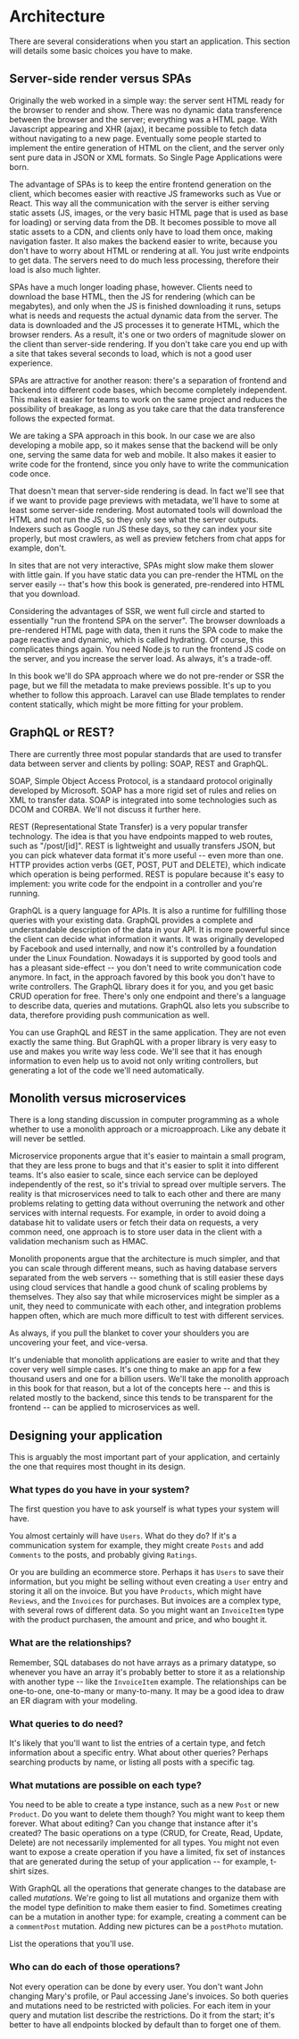 # Architecture

There are several considerations when you start an application. This section will details some basic choices you have to make.

## Server-side render versus SPAs

Originally the web worked in a simple way: the server sent HTML ready for the browser to render and show. There was no dynamic data transference between the browser and the server; everything was a HTML page. With Javascript appearing and XHR (ajax), it became possible to fetch data without navigating to a new page. Eventually some people started to implement the entire generation of HTML on the client, and the server only sent pure data in JSON or XML formats. So Single Page Applications were born.

The advantage of SPAs is to keep the entire frontend generation on the client, which becomes easier with reactive JS frameworks such as Vue or React. This way all the communication with the server is either serving static assets (JS, images, or the very basic HTML page that is used as base for loading) or serving data from the DB. It becomes possible to move all static assets to a CDN, and clients only have to load them once, making navigation faster. It also makes the backend easier to write, because you don't have to worry about HTML or rendering at all. You just write endpoints to get data. The servers need to do much less processing, therefore their load is also much lighter.

SPAs have a much longer loading phase, however. Clients need to download the base HTML, then the JS for rendering (which can be megabytes), and only when the JS is finished downloading it runs, setups what is needs and requests the actual dynamic data from the server. The data is downloaded and the JS processes it to generate HTML, which the browser renders. As a result, it's one or two orders of magnitude slower on the client than server-side rendering. If you don't take care you end up with a site that takes several seconds to load, which is not a good user experience.

SPAs are attractive for another reason: there's a separation of frontend and backend into different code bases, which become completely independent. This makes it easier for teams to work on the same project and reduces the possibility of breakage, as long as you take care that the data transference follows the expected format.

We are taking a SPA approach in this book. In our case we are also developing a mobile app, so it makes sense that the backend will be only one, serving the same data for web and mobile. It also makes it easier to write code for the frontend, since you only have to write the communication code once.

That doesn't mean that server-side rendering is dead. In fact we'll see that if we want to provide page previews with metadata, we'll have to some at least some server-side rendering. Most automated tools will download the HTML and not run the JS, so they only see what the server outputs. Indexers such as Google run JS these days, so they can index your site properly, but most crawlers, as well as preview fetchers from chat apps for example, don't.

In sites that are not very interactive, SPAs might slow make them slower with little gain. If you have static data you can pre-render the HTML on the server easily -- that's how this book is generated, pre-rendered into HTML that you download.

Considering the advantages of SSR, we went full circle and started to essentially "run the frontend SPA on the server". The browser downloads a pre-rendered HTML page with data, then it runs the SPA code to make the page reactive and dynamic, which is called hydrating. Of course, this complicates things again. You need Node.js to run the frontend JS code on the server, and you increase the server load. As always, it's a trade-off.

In this book we'll do SPA approach where we do not pre-render or SSR the page, but we fill the metadata to make previews possible. It's up to you whether to follow this approach. Laravel can use Blade templates to render content statically, which might be more fitting for your problem.

## GraphQL or REST?

There are currently three most popular standards that are used to transfer data between server and clients by polling: SOAP, REST and GraphQL.

SOAP, Simple Object Access Protocol, is a standaard protocol originally developed by Microsoft. SOAP has a more rigid set of rules and relies on XML to transfer data. SOAP is integrated into some technologies such as DCOM and CORBA. We'll not discuss it further here.

REST (Representational State Transfer) is a very popular transfer technology. The idea is that you have endpoints mapped to web routes, such as "/post/[id]". REST is lightweight and usually transfers JSON, but you can pick whatever data format it's more useful -- even more than one. HTTP provides action verbs (GET, POST, PUT and DELETE), which indicate which operation is being performed. REST is populare because it's easy to implement: you write code for the endpoint in a controller and you're running.

GraphQL is a query language for APIs. It is also a runtime for fulfilling those queries with your existing data. GraphQL provides a complete and understandable description of the data in your API. It is more powerful since the client can decide what information it wants. It was originally developed by Facebook and used internally, and now it's controlled by a foundation under the Linux Foundation. Nowadays it is supported by good tools and has a pleasant side-effect -- you don't need to write communication code anymore. In fact, in the approach favored by this book you don't have to write controllers. The GraphQL library does it for you, and you get basic CRUD operation for free. There's only one endpoint and there's a language to describe data, queries and mutations. GraphQL also lets you subscribe to data, therefore providing push communication as well.

You can use GraphQL and REST in the same application. They are not even exactly the same thing. But GraphQL with a proper library is very easy to use and makes you write way less code. We'll see that it has enough information to even help us to avoid not only writing controllers, but generating a lot of the code we'll need automatically.

## Monolith versus microservices

There is a long standing discussion in computer programming as a whole whether to use a monolith approach or a microapproach. Like any debate it will never be settled.

Microservice proponents argue that it's easier to maintain a small program, that they are less prone to bugs and that it's easier to split it into different teams. It's also easier to scale, since each service can be deployed independently of the rest, so it's trivial to spread over multiple servers. The reality is that microservices need to talk to each other and there are many problems relating to getting data without overruning the network and other services with internal requests. For example, in order to avoid doing a database hit to validate users or fetch their data on requests, a very common need, one approach is to store user data in the client with a validation mechanism such as HMAC.

Monolith proponents argue that the architecture is much simpler, and that you can scale through different means, such as having database servers separated from the web servers -- something that is still easier these days using cloud services that handle a good chunk of scaling problems by themselves. They also say that while microservices might be simpler as a unit, they need to communicate with each other, and integration problems happen often, which are much more difficult to test with different services.

As always, if you pull the blanket to cover your shoulders you are uncovering your feet, and vice-versa.

It's undeniable that monolith applications are easier to write and that they cover very well simple cases. It's one thing to make an app for a few thousand users and one for a billion users. We'll take the monolith approach in this book for that reason, but a lot of the concepts here -- and this is related mostly to the backend, since this tends to be transparent for the frontend -- can be applied to microservices as well.

## Designing your application

This is arguably the most important part of your application, and certainly the one that requires most thought in its design.

### What types do you have in your system?

The first question you have to ask yourself is what types your system will have.

You almost certainly will have `Users`. What do they do? If it's a communication system for example, they might create `Posts` and add `Comments` to the posts, and probably giving `Ratings`.

Or you are building an ecommerce store. Perhaps it has `Users` to save their information, but you might be selling without even creating a `User` entry and storing it all on the invoice. But you have `Products`, which might have `Reviews`, and the `Invoices` for purchases. But invoices are a complex type, with several rows of different data. So you might want an `InvoiceItem` type with the product purchasen, the amount and price, and who bought it.

### What are the relationships?

Remember, SQL databases do not have arrays as a primary datatype, so whenever you have an array it's probably better to store it as a relationship with another type -- like the `InvoiceItem` example. The relationships can be one-to-one, one-to-many or many-to-many. It may be a good idea to draw an ER diagram with your modeling.

### What queries to do need?

It's likely that you'll want to list the entries of a certain type, and fetch information about a specific entry. What about other queries? Perhaps searching products by name, or listing all posts with a specific tag.

### What mutations are possible on each type?

You need to be able to create a type instance, such as a new `Post` or new `Product`. Do you want to delete them though? You might want to keep them forever. What about editing? Can you change that instance after it's created? The basic operations on a type (CRUD, for Create, Read, Update, Delete) are not necessarily implemented for all types. You might not even want to expose a create operation if you have a limited, fix set of instances that are generated during the setup of your application -- for example, t-shirt sizes.

With GraphQL all the operations that generate changes to the database are called _mutations_. We're going to list all mutations and organize them with the model type definition to make them easier to find. Sometimes creating can be a mutation in another type: for example, creating a comment can be a `commentPost` mutation. Adding new pictures can be a `postPhoto` mutation.

List the operations that you'll use.

### Who can do each of those operations?

Not every operation can be done by every user. You don't want John changing Mary's profile, or Paul accessing Jane's invoices. So both queries and mutations need to be restricted with policies. For each item in your query and mutation list describe the restrictions. Do it from the start; it's better to have all endpoints blocked by default than to forget one of them.
